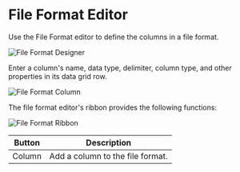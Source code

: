 # File Format Editor

Use the File Format editor to define the columns in a file format.

![File Format Designer](/img/bimlstudio/FileFormat1.png)

Enter a column's name, data type, delimiter, column type, and other properties in its data grid row.

![File Format Column](/img/bimlstudio/FileFormat2.png)

The file format editor's ribbon provides the following functions:

![File Format Ribbon](/img/bimlstudio/FileFormat3.png)

Button | Description
--- | ---
Column | Add a column to the file format.
